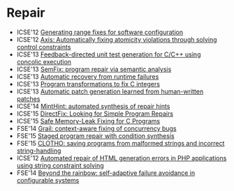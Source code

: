 # Repair

* ICSE'12 [Generating range fixes for software configuration](https://scholar.google.com/scholar?q=Generating+range+fixes+for+software+configuration)
* ICSE'12 [Axis: Automatically fixing atomicity violations through solving control constraints](https://scholar.google.com/scholar?q=Axis%3A+Automatically+fixing+atomicity+violations+through+solving+control+constraints)
* ICSE'13 [Feedback-directed unit test generation for C/C++ using concolic execution](https://scholar.google.com/scholar?q=Feedback-directed+unit+test+generation+for+C/C%2B%2B+using+concolic+execution)
* ICSE'13 [SemFix: program repair via semantic analysis](https://scholar.google.com/scholar?q=SemFix%3A+program+repair+via+semantic+analysis)
* ICSE'13 [Automatic recovery from runtime failures](https://scholar.google.com/scholar?q=Automatic+recovery+from+runtime+failures)
* ICSE'13 [Program transformations to fix C integers](https://scholar.google.com/scholar?q=Program+transformations+to+fix+C+integers)
* ICSE'13 [Automatic patch generation learned from human-written patches](https://scholar.google.com/scholar?q=Automatic+patch+generation+learned+from+human-written+patches)
* ICSE'14 [MintHint: automated synthesis of repair hints](https://scholar.google.com/scholar?q=MintHint%3A+automated+synthesis+of+repair+hints)
* ICSE'15 [DirectFix: Looking for Simple Program Repairs](https://scholar.google.com/scholar?q=DirectFix%3A+Looking+for+Simple+Program+Repairs)
* ICSE'15 [Safe Memory-Leak Fixing for C Programs](https://scholar.google.com/scholar?q=Safe+Memory-Leak+Fixing+for+C+Programs)
* FSE'14 [Grail: context-aware fixing of concurrency bugs](https://scholar.google.com/scholar?q=Grail%3A+context-aware+fixing+of+concurrency+bugs)
* FSE'15 [Staged program repair with condition synthesis](https://scholar.google.com/scholar?q=Staged+program+repair+with+condition+synthesis)
* FSE'15 [CLOTHO: saving programs from malformed strings and incorrect string-handling](https://scholar.google.com/scholar?q=CLOTHO%3A+saving+programs+from+malformed+strings+and+incorrect+string-handling)
* ICSE'12 [Automated repair of HTML generation errors in PHP applications using string constraint solving](https://scholar.google.com/scholar?q=Automated+repair+of+HTML+generation+errors+in+PHP+applications+using+string+constraint+solving)
* FSE'14 [Beyond the rainbow: self-adaptive failure avoidance in configurable systems](https://scholar.google.com/scholar?q=Beyond+the+rainbow%3A+self-adaptive+failure+avoidance+in+configurable+systems)
